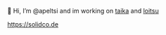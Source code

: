 👋 Hi, I’m @apeltsi and im working on [taika](https://github.com/apeltsi/taika) and [loitsu](https://github.com/apeltsi/loitsu)

https://solidco.de
